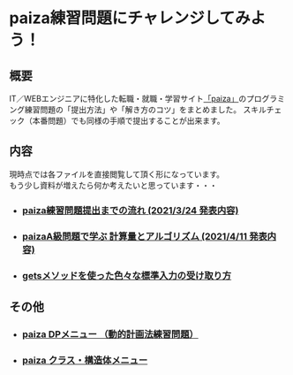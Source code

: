# paiza練習問題にチャレンジしてみよう！

## 概要  
IT／WEBエンジニアに特化した転職・就職・学習サイト[「paiza」](https://paiza.jp/")のプログラミング練習問題の「提出方法」や「解き方のコツ」をまとめました。
スキルチェック（本番問題）でも同様の手順で提出することが出来ます。

## 内容
現時点では各ファイルを直接閲覧して頂く形になっています。  
もう少し資料が増えたら何か考えたいと思っています・・・

- ### [paiza練習問題提出までの流れ (2021/3/24 発表内容)](https://github.com/atsushi0919/paiza_challenge/blob/main/paiza_max_range.ipynb)
- ### [paizaA級問題で学ぶ 計算量とアルゴリズム (2021/4/11 発表内容)](https://github.com/atsushi0919/paiza_challenge/blob/main/paiza_max_range_large.ipynb)

- ### [getsメソッドを使った色々な標準入力の受け取り方](https://github.com/atsushi0919/paiza_challenge/blob/main/stdin_gets.ipynb)

## その他
- ### [paiza DPメニュー （動的計画法練習問題）](https://github.com/atsushi0919/paiza_dynamic_programming)
- ### [paiza クラス・構造体メニュー](https://github.com/atsushi0919/paiza_class)
